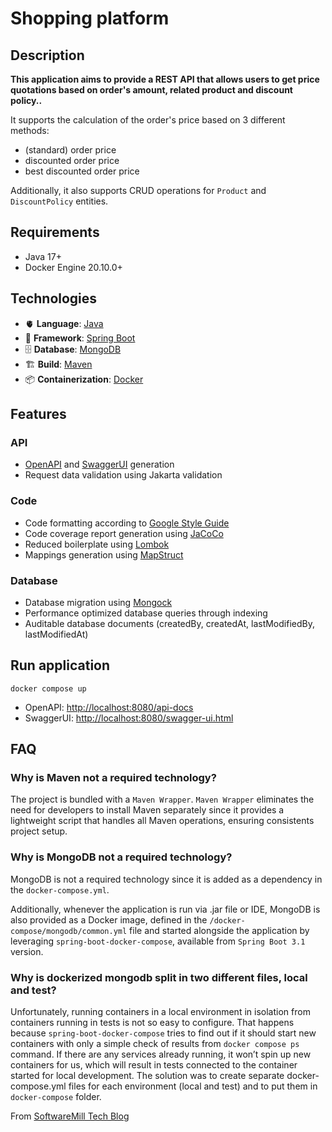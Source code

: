 # Shopping platform

## Description
**This application aims to provide a REST API that allows users to get price quotations based on 
order's amount, related product and discount policy..**

It supports the calculation of the order's price based on 3 different methods:
- (standard) order price
- discounted order price
- best discounted order price

Additionally, it also supports CRUD operations for `Product` and `DiscountPolicy` entities.

## Requirements
- Java 17+
- Docker Engine 20.10.0+

## Technologies
- 🫀 **Language**: [Java](https://docs.oracle.com/en/java/javase/17/)
- 🚀 **Framework**: [Spring Boot](https://docs.spring.io/spring-boot/docs/current/reference/htmlsingle/)
- 🗄️ **Database**: [MongoDB](https://www.mongodb.com/docs/)
- 🏗️ **Build**: [Maven](https://maven.apache.org/guides/)
- 📦 **Containerization**: [Docker](https://docs.docker.com/)

## Features

### API
- [OpenAPI](https://swagger.io/specification/) and [SwaggerUI](https://swagger.io/tools/swagger-ui/) generation
- Request data validation using Jakarta validation

### Code
- Code formatting according to [Google Style Guide](https://google.github.io/styleguide/javaguide.html)
- Code coverage report generation using [JaCoCo](https://www.eclemma.org/jacoco/index.html)
- Reduced boilerplate using [Lombok](https://projectlombok.org/features/)
- Mappings generation using [MapStruct](https://mapstruct.org/)

### Database
- Database migration using [Mongock](https://docs.mongock.io/)
- Performance optimized database queries through indexing
- Auditable database documents (createdBy, createdAt, lastModifiedBy, lastModifiedAt)

## Run application

`docker compose up`

- OpenAPI: [http://localhost:8080/api-docs](http://localhost:8080/api-docs)
- SwaggerUI: [http://localhost:8080/swagger-ui.html](http://localhost:8080/swagger-ui.html)

## FAQ

### Why is Maven not a required technology?
The project is bundled with a `Maven Wrapper`.
`Maven Wrapper` eliminates the need for developers to install Maven separately since it provides a 
lightweight script that handles all Maven operations, ensuring consistents project setup.

### Why is MongoDB not a required technology?
MongoDB is not a required technology since it is added as a dependency in the `docker-compose.yml`.

Additionally, whenever the application is run via .jar file or IDE, MongoDB is also provided as a 
Docker image, defined in the `/docker-compose/mongodb/common.yml` file and started alongside the 
application by leveraging `spring-boot-docker-compose`, available from `Spring Boot 3.1` version.

### Why is dockerized mongodb split in two different files, local and test? 
Unfortunately, running containers in a local environment in isolation from containers running in 
tests is not so easy to configure. 
That happens because `spring-boot-docker-compose` tries to find out if it should start new 
containers with only a simple check of results from `docker compose ps` command. 
If there are any services already running, it won’t spin up new containers for us, which will result
in tests connected to the container started for local development.
The solution was to create separate docker-compose.yml files for each environment (local and test) 
and to put them in `docker-compose` folder.

From [SoftwareMill Tech Blog](https://softwaremill.com/do-you-still-need-testcontainers-with-spring-boot-3-1/)